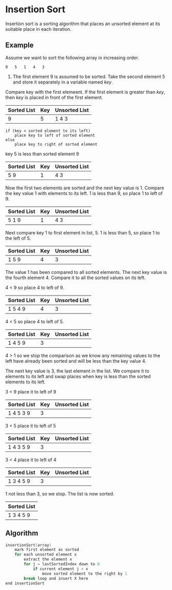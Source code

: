 # Insertion Sort

Insertion sort is a sorting algorithm that places an unsorted element at its suitable place in each iteration. 

## Example

Assume we want to sort the following array in increasing order.

```
9   5   1   4   3
```

1. The first element 9 is assumed to be sorted. Take the second element 5 and store it separately in a variable named *key*. 

Compare key with the first elemeent. If the first element is greater than *key*, then *key*  is placed in front of the first element.

|Sorted List| Key | Unsorted List |
| ---|---|---|
| 9 | 5 | 1 4 3 |


```
if (key < sorted element to its left)
    place key to left of sorted element
else 
    place key to right of sorted element
```

key 5 is less than sorted element 9


|Sorted List| Key | Unsorted List |
| ---|---|---|
| 5 9 | 1 | 4 3 |

Now the first two elements are sorted and the next key value is 1. Compare the key value 1 with elements to its left. 1 is less than 9, so place 1 to left of 9.

|Sorted List| Key | Unsorted List |
| ---|---|---|
| 5 1 9 | 1 | 4 3 |

Next compare key 1 to first element in list, 5. 1 is less than 5, so place 1 to the left of 5.

|Sorted List| Key | Unsorted List |
| ---|---|---|
| 1 5 9 | 4 | 3 |

The value 1 has been compared to all sorted elements. The next key value is the fourth element 4. Compare it to all the sorted values on its left.

4 < 9 so place 4 to left of 9.

|Sorted List| Key | Unsorted List |
| ---|---|---|
| 1 5 4 9 | 4 | 3 |


4 < 5 so place 4 to left of 5.

|Sorted List| Key | Unsorted List |
| ---|---|---|
| 1 4 5 9 | 3 |  |

4 > 1 so we stop the comparison as we know any remaining values to the left have already been sorted and will be less than the key value 4. 

The next key value is 3, the last element in the list. We compare it to elements to its left and swap places when key is less than the sorted elements to its left.

3 < 9 place it to left of 9

|Sorted List| Key | Unsorted List |
| ---|---|---|
| 1 4 5 3 9 | 3 |  |

3 < 5 place it to left of 5

|Sorted List| Key | Unsorted List |
| ---|---|---|
| 1 4 3 5 9 | 3 |  |

3 < 4 place it to left of 4

|Sorted List| Key | Unsorted List |
| ---|---|---|
| 1 3 4 5 9 | 3 |  |

1 not less than 3, so we stop. The list is now sorted.

|Sorted List|
| ---|
| 1 3 4 5 9 |





## Algorithm

```c
insertionSort(array)
    mark first element as sorted
    for each unsorted element x
        extract the element x
        for j = lastSortedIndex down to 0
            if current element j > x
                move sorted element to the right by 1
        break loop and insert X here
end insertionSort
```
